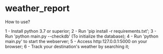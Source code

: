 # weather_report

How to use?

1 - Install python 3.7 or superior;
2 - Run 'pip install -r requirements.txt';
3 - Run 'python main.py --checkdb' (To initialize the database);
4 - Run 'python main.py' to start the webserver;
5 - Access http:127.0.0.1:5000 on your browser;
6 - Track your destination's weather by searching it;
